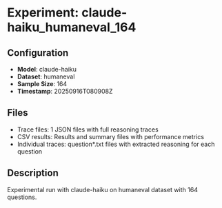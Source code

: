 # Experiment: claude-haiku_humaneval_164

## Configuration
- **Model**: claude-haiku
- **Dataset**: humaneval
- **Sample Size**: 164
- **Timestamp**: 20250916T080908Z

## Files
- Trace files: 1 JSON files with full reasoning traces
- CSV results: Results and summary files with performance metrics
- Individual traces: question*.txt files with extracted reasoning for each question

## Description
Experimental run with claude-haiku on humaneval dataset with 164 questions.
